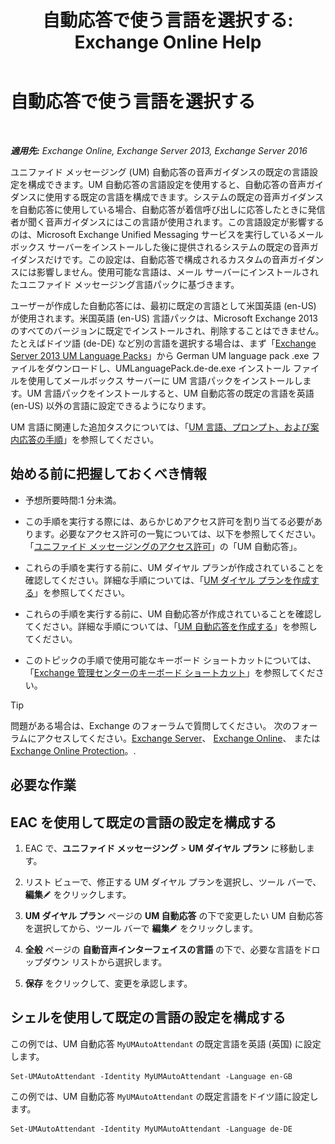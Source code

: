 ﻿---
title: '自動応答で使う言語を選択する: Exchange Online Help'
TOCTitle: 自動応答で使う言語を選択する
ms:assetid: 3a1c1ec0-c726-41fb-a294-59faab205609
ms:mtpsurl: https://technet.microsoft.com/ja-jp/library/Aa997306(v=EXCHG.150)
ms:contentKeyID: 50555757
ms.date: 05/22/2018
mtps_version: v=EXCHG.150
ms.translationtype: HT
---

# 自動応答で使う言語を選択する

 

_**適用先:** Exchange Online, Exchange Server 2013, Exchange Server 2016_

ユニファイド メッセージング (UM) 自動応答の音声ガイダンスの既定の言語設定を構成できます。UM 自動応答の言語設定を使用すると、自動応答の音声ガイダンスに使用する既定の言語を構成できます。システムの既定の音声ガイダンスを自動応答に使用している場合、自動応答が着信呼び出しに応答したときに発信者が聞く音声ガイダンスにはこの言語が使用されます。この言語設定が影響するのは、Microsoft Exchange Unified Messaging サービスを実行しているメールボックス サーバーをインストールした後に提供されるシステムの既定の音声ガイダンスだけです。この設定は、自動応答で構成されるカスタムの音声ガイダンスには影響しません。使用可能な言語は、メール サーバーにインストールされたユニファイド メッセージング言語パックに基づきます。

ユーザーが作成した自動応答には、最初に既定の言語として米国英語 (en-US) が使用されます。米国英語 (en-US) 言語パックは、Microsoft Exchange 2013 のすべてのバージョンに既定でインストールされ、削除することはできません。たとえばドイツ語 (de-DE) など別の言語を選択する場合は、まず「[Exchange Server 2013 UM Language Packs](https://go.microsoft.com/fwlink/?linkid=266542)」から German UM language pack .exe ファイルをダウンロードし、UMLanguagePack.de-de.exe インストール ファイルを使用してメールボックス サーバーに UM 言語パックをインストールします。UM 言語パックをインストールすると、UM 自動応答の既定の言語を英語 (en-US) 以外の言語に設定できるようになります。

UM 言語に関連した追加タスクについては、「[UM 言語、プロンプト、および案内応答の手順](um-languages-prompts-and-greetings-procedures-exchange-2013-help.md)」を参照してください。

## 始める前に把握しておくべき情報

  - 予想所要時間:1 分未満。

  - この手順を実行する際には、あらかじめアクセス許可を割り当てる必要があります。必要なアクセス許可の一覧については、以下を参照してください。「[ユニファイド メッセージングのアクセス許可](unified-messaging-permissions-exchange-2013-help.md)」の「UM 自動応答」。

  - これらの手順を実行する前に、UM ダイヤル プランが作成されていることを確認してください。詳細な手順については、「[UM ダイヤル プランを作成する](https://docs.microsoft.com/ja-jp/exchange/voice-mail-unified-messaging/connect-voice-mail-system/create-um-dial-plan)」を参照してください。

  - これらの手順を実行する前に、UM 自動応答が作成されていることを確認してください。詳細な手順については、「[UM 自動応答を作成する](create-a-um-auto-attendant-exchange-2013-help.md)」を参照してください。

  - このトピックの手順で使用可能なキーボード ショートカットについては、「[Exchange 管理センターのキーボード ショートカット](keyboard-shortcuts-in-the-exchange-admin-center-exchange-online-protection-help.md)」を参照してください。


> [!TIP]
> 問題がある場合は、Exchange のフォーラムで質問してください。 次のフォーラムにアクセスしてください。<A href="https://go.microsoft.com/fwlink/p/?linkid=60612">Exchange Server</A>、 <A href="https://go.microsoft.com/fwlink/p/?linkid=267542">Exchange Online</A>、 または <A href="https://go.microsoft.com/fwlink/p/?linkid=285351">Exchange Online Protection</A>。.



## 必要な作業

## EAC を使用して既定の言語の設定を構成する

1.  EAC で、<strong>ユニファイド メッセージング</strong> \> <strong>UM ダイヤル プラン</strong> に移動します。

2.  リスト ビューで、修正する UM ダイヤル プランを選択し、ツール バーで、<strong>編集</strong>![編集アイコン](images/Bb124582.6f53ccb2-1f13-4c02-bea0-30690e6ea71d(EXCHG.150).gif "編集アイコン") をクリックします。

3.  <strong>UM ダイヤル プラン</strong> ページの <strong>UM 自動応答</strong> の下で変更したい UM 自動応答を選択してから、ツール バーで <strong>編集</strong>![編集アイコン](images/Bb124582.6f53ccb2-1f13-4c02-bea0-30690e6ea71d(EXCHG.150).gif "編集アイコン") をクリックします。

4.  <strong>全般</strong> ページの <strong>自動音声インターフェイスの言語</strong> の下で、必要な言語をドロップダウン リストから選択します。

5.  <strong>保存</strong> をクリックして、変更を承認します。

## シェルを使用して既定の言語の設定を構成する

この例では、UM 自動応答 `MyUMAutoAttendant` の既定言語を英語 (英国) に設定します。

    Set-UMAutoAttendant -Identity MyUMAutoAttendant -Language en-GB

この例では、UM 自動応答 `MyUMAutoAttendant` の既定言語をドイツ語に設定します。

    Set-UMAutoAttendant -Identity MyUMAutoAttendant -Language de-DE

